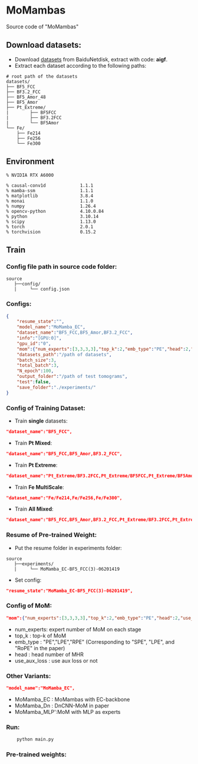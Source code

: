 # MoMambas
Source code of "MoMambas"

## Download datasets:
* Download [datasets](https://pan.baidu.com/s/1S3-8fCwoMeaRs0u4tCPYFg) from BaiduNetdisk, extract with code: **aigf**.
* Extract each dataset according to the following paths:
```shell
# root path of the datasets 
datasets/
├── BF5_FCC 
├── BF3.2_FCC
├── BF5_Amor_48
├── BF5_Amor
├── Pt_Extreme/
|        ├── BF5FCC 
|        ├── BF3.2FCC
|        └── BF5Amor
└── Fe/
    ├── Fe214
    ├── Fe256
    └── Fe300
```

## Environment
```shell
% NVIDIA RTX A6000

% causal-conv1d             1.1.1                    
% mamba-ssm                 1.1.1                    
% matplotlib                3.8.4                    
% monai                     1.1.0                    
% numpy                     1.26.4                   
% opencv-python             4.10.0.84                
% python                    3.10.14              
% scipy                     1.13.0                   
% torch                     2.0.1                    
% torchvision               0.15.2 
```

## Train

### Config file path in source code folder:
```shell
source
   ├──config/
   |     └── config.json
```
### Configs:
```json
{
    "resume_state":"",
    "model_name":"MoMamba_EC", 
    "dataset_name":"BF5_FCC,BF5_Amor,BF3.2_FCC",
    "info":"[GPU:0]",
    "gpu_id":"0",
    "mom":{"num_experts":[3,3,3,3],"top_k":2,"emb_type":"PE","head":2,"use_aux_loss":false},
    "datasets_path":"/path of datasets",
    "batch_size":3,
    "total_batch":3,
    "N_epoch":100, 
    "output_folder":"/path of test tomograms",
    "test":false,
    "save_folder":"./experiments/"
}
```
### Config of Training Dataset:
* Train **single** datasets:
```json
"dataset_name":"BF5_FCC",
```
* Train **Pt Mixed**:
```json
"dataset_name":"BF5_FCC,BF5_Amor,BF3.2_FCC",
```
* Train **Pt Extreme**:
```json
"dataset_name":"Pt_Extreme/BF3.2FCC,Pt_Extreme/BF5FCC,Pt_Extreme/BF5Amor",
```
* Train **Fe MultiScale**:
```json
"dataset_name":"Fe/Fe214,Fe/Fe256,Fe/Fe300",
```
* Train **All Mixed**:
```json
"dataset_name":"BF5_FCC,BF5_Amor,BF3.2_FCC,Pt_Extreme/BF3.2FCC,Pt_Extreme/BF5FCC,Pt_Extreme/BF5Amor,Fe/Fe214,Fe/Fe256,Fe/Fe300",
```
### Resume of Pre-trained Weight:
* Put the resume folder in experiments folder:
```shell
source
   ├──experiments/
   |     └── MoMamba_EC-BF5_FCC(3)-06201419
```
* Set config:
```json
"resume_state":"MoMamba_EC-BF5_FCC(3)-06201419",
```
### Config of MoM:
```json
"mom":{"num_experts":[3,3,3,3],"top_k":2,"emb_type":"PE","head":2,"use_aux_loss":false},
```
* num_experts: expert number of MoM on each stage
* top_k : top-k of MoM
* emb_type : "PE","LPE","RPE" (Corresponding to "SPE", "LPE", and "RoPE" in the paper) 
* head : head number of MHR
* use_aux_loss : use aux loss or not
### Other Variants:
```json
"model_name":"MoMamba_EC",
```
* MoMamba_EC : MoMambas with EC-backbone
* MoMamba_Dn : DnCNN-MoM in paper
* MoMamba_MLP':MoM with MLP as experts
### Run:
```python
    python main.py
```

### Pre-trained weights:

